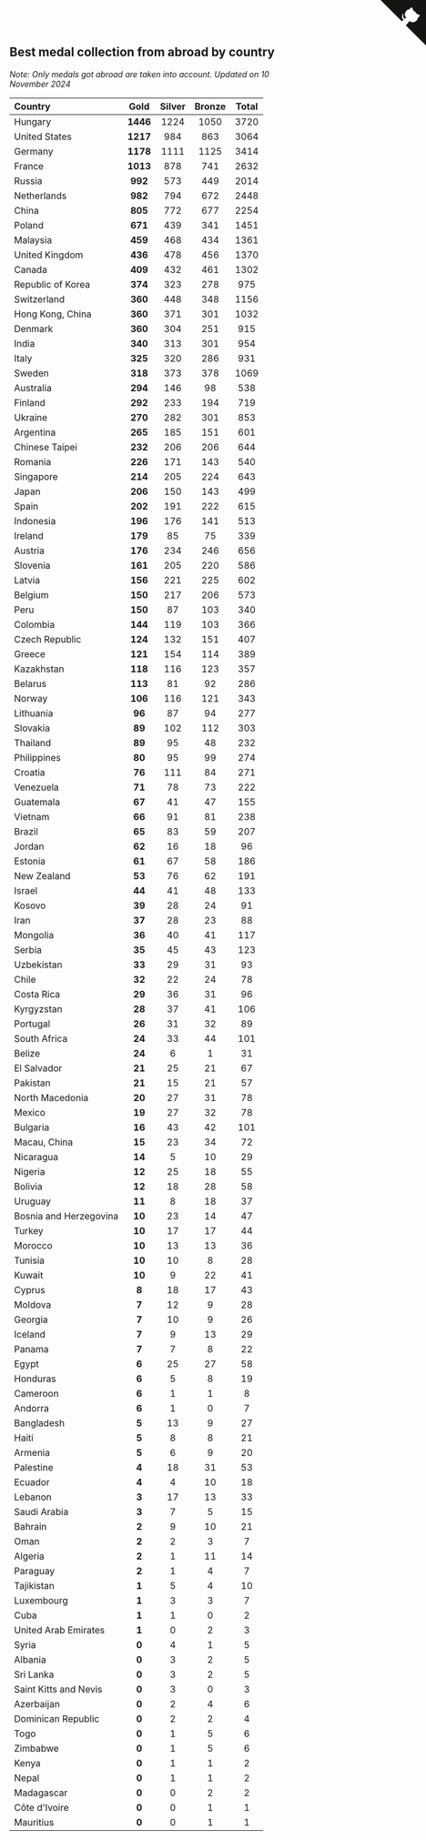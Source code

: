 ## Best medal collection from abroad by country

*Note: Only medals got abroad are taken into account.*
*Updated on 10 November 2024*

| Country | Gold | Silver | Bronze | Total |
| :--- | :--: | :--: | :--: | :--: |
| Hungary | **1446** | 1224 | 1050 | 3720 |
| United States | **1217** | 984 | 863 | 3064 |
| Germany | **1178** | 1111 | 1125 | 3414 |
| France | **1013** | 878 | 741 | 2632 |
| Russia | **992** | 573 | 449 | 2014 |
| Netherlands | **982** | 794 | 672 | 2448 |
| China | **805** | 772 | 677 | 2254 |
| Poland | **671** | 439 | 341 | 1451 |
| Malaysia | **459** | 468 | 434 | 1361 |
| United Kingdom | **436** | 478 | 456 | 1370 |
| Canada | **409** | 432 | 461 | 1302 |
| Republic of Korea | **374** | 323 | 278 | 975 |
| Switzerland | **360** | 448 | 348 | 1156 |
| Hong Kong, China | **360** | 371 | 301 | 1032 |
| Denmark | **360** | 304 | 251 | 915 |
| India | **340** | 313 | 301 | 954 |
| Italy | **325** | 320 | 286 | 931 |
| Sweden | **318** | 373 | 378 | 1069 |
| Australia | **294** | 146 | 98 | 538 |
| Finland | **292** | 233 | 194 | 719 |
| Ukraine | **270** | 282 | 301 | 853 |
| Argentina | **265** | 185 | 151 | 601 |
| Chinese Taipei | **232** | 206 | 206 | 644 |
| Romania | **226** | 171 | 143 | 540 |
| Singapore | **214** | 205 | 224 | 643 |
| Japan | **206** | 150 | 143 | 499 |
| Spain | **202** | 191 | 222 | 615 |
| Indonesia | **196** | 176 | 141 | 513 |
| Ireland | **179** | 85 | 75 | 339 |
| Austria | **176** | 234 | 246 | 656 |
| Slovenia | **161** | 205 | 220 | 586 |
| Latvia | **156** | 221 | 225 | 602 |
| Belgium | **150** | 217 | 206 | 573 |
| Peru | **150** | 87 | 103 | 340 |
| Colombia | **144** | 119 | 103 | 366 |
| Czech Republic | **124** | 132 | 151 | 407 |
| Greece | **121** | 154 | 114 | 389 |
| Kazakhstan | **118** | 116 | 123 | 357 |
| Belarus | **113** | 81 | 92 | 286 |
| Norway | **106** | 116 | 121 | 343 |
| Lithuania | **96** | 87 | 94 | 277 |
| Slovakia | **89** | 102 | 112 | 303 |
| Thailand | **89** | 95 | 48 | 232 |
| Philippines | **80** | 95 | 99 | 274 |
| Croatia | **76** | 111 | 84 | 271 |
| Venezuela | **71** | 78 | 73 | 222 |
| Guatemala | **67** | 41 | 47 | 155 |
| Vietnam | **66** | 91 | 81 | 238 |
| Brazil | **65** | 83 | 59 | 207 |
| Jordan | **62** | 16 | 18 | 96 |
| Estonia | **61** | 67 | 58 | 186 |
| New Zealand | **53** | 76 | 62 | 191 |
| Israel | **44** | 41 | 48 | 133 |
| Kosovo | **39** | 28 | 24 | 91 |
| Iran | **37** | 28 | 23 | 88 |
| Mongolia | **36** | 40 | 41 | 117 |
| Serbia | **35** | 45 | 43 | 123 |
| Uzbekistan | **33** | 29 | 31 | 93 |
| Chile | **32** | 22 | 24 | 78 |
| Costa Rica | **29** | 36 | 31 | 96 |
| Kyrgyzstan | **28** | 37 | 41 | 106 |
| Portugal | **26** | 31 | 32 | 89 |
| South Africa | **24** | 33 | 44 | 101 |
| Belize | **24** | 6 | 1 | 31 |
| El Salvador | **21** | 25 | 21 | 67 |
| Pakistan | **21** | 15 | 21 | 57 |
| North Macedonia | **20** | 27 | 31 | 78 |
| Mexico | **19** | 27 | 32 | 78 |
| Bulgaria | **16** | 43 | 42 | 101 |
| Macau, China | **15** | 23 | 34 | 72 |
| Nicaragua | **14** | 5 | 10 | 29 |
| Nigeria | **12** | 25 | 18 | 55 |
| Bolivia | **12** | 18 | 28 | 58 |
| Uruguay | **11** | 8 | 18 | 37 |
| Bosnia and Herzegovina | **10** | 23 | 14 | 47 |
| Turkey | **10** | 17 | 17 | 44 |
| Morocco | **10** | 13 | 13 | 36 |
| Tunisia | **10** | 10 | 8 | 28 |
| Kuwait | **10** | 9 | 22 | 41 |
| Cyprus | **8** | 18 | 17 | 43 |
| Moldova | **7** | 12 | 9 | 28 |
| Georgia | **7** | 10 | 9 | 26 |
| Iceland | **7** | 9 | 13 | 29 |
| Panama | **7** | 7 | 8 | 22 |
| Egypt | **6** | 25 | 27 | 58 |
| Honduras | **6** | 5 | 8 | 19 |
| Cameroon | **6** | 1 | 1 | 8 |
| Andorra | **6** | 1 | 0 | 7 |
| Bangladesh | **5** | 13 | 9 | 27 |
| Haiti | **5** | 8 | 8 | 21 |
| Armenia | **5** | 6 | 9 | 20 |
| Palestine | **4** | 18 | 31 | 53 |
| Ecuador | **4** | 4 | 10 | 18 |
| Lebanon | **3** | 17 | 13 | 33 |
| Saudi Arabia | **3** | 7 | 5 | 15 |
| Bahrain | **2** | 9 | 10 | 21 |
| Oman | **2** | 2 | 3 | 7 |
| Algeria | **2** | 1 | 11 | 14 |
| Paraguay | **2** | 1 | 4 | 7 |
| Tajikistan | **1** | 5 | 4 | 10 |
| Luxembourg | **1** | 3 | 3 | 7 |
| Cuba | **1** | 1 | 0 | 2 |
| United Arab Emirates | **1** | 0 | 2 | 3 |
| Syria | **0** | 4 | 1 | 5 |
| Albania | **0** | 3 | 2 | 5 |
| Sri Lanka | **0** | 3 | 2 | 5 |
| Saint Kitts and Nevis | **0** | 3 | 0 | 3 |
| Azerbaijan | **0** | 2 | 4 | 6 |
| Dominican Republic | **0** | 2 | 2 | 4 |
| Togo | **0** | 1 | 5 | 6 |
| Zimbabwe | **0** | 1 | 5 | 6 |
| Kenya | **0** | 1 | 1 | 2 |
| Nepal | **0** | 1 | 1 | 2 |
| Madagascar | **0** | 0 | 2 | 2 |
| Côte d'Ivoire | **0** | 0 | 1 | 1 |
| Mauritius | **0** | 0 | 1 | 1 |


<a href="https://github.com/jonatanklosko/wca_statistics" class="github-corner" aria-label="View source on Github"><svg width="80" height="80" viewBox="0 0 250 250" style="fill:#151513; color:#fff; position: absolute; top: 0; border: 0; right: 0;" aria-hidden="true"><path d="M0,0 L115,115 L130,115 L142,142 L250,250 L250,0 Z"></path><path d="M128.3,109.0 C113.8,99.7 119.0,89.6 119.0,89.6 C122.0,82.7 120.5,78.6 120.5,78.6 C119.2,72.0 123.4,76.3 123.4,76.3 C127.3,80.9 125.5,87.3 125.5,87.3 C122.9,97.6 130.6,101.9 134.4,103.2" fill="currentColor" style="transform-origin: 130px 106px;" class="octo-arm"></path><path d="M115.0,115.0 C114.9,115.1 118.7,116.5 119.8,115.4 L133.7,101.6 C136.9,99.2 139.9,98.4 142.2,98.6 C133.8,88.0 127.5,74.4 143.8,58.0 C148.5,53.4 154.0,51.2 159.7,51.0 C160.3,49.4 163.2,43.6 171.4,40.1 C171.4,40.1 176.1,42.5 178.8,56.2 C183.1,58.6 187.2,61.8 190.9,65.4 C194.5,69.0 197.7,73.2 200.1,77.6 C213.8,80.2 216.3,84.9 216.3,84.9 C212.7,93.1 206.9,96.0 205.4,96.6 C205.1,102.4 203.0,107.8 198.3,112.5 C181.9,128.9 168.3,122.5 157.7,114.1 C157.9,116.9 156.7,120.9 152.7,124.9 L141.0,136.5 C139.8,137.7 141.6,141.9 141.8,141.8 Z" fill="currentColor" class="octo-body"></path></svg></a><style>.github-corner:hover .octo-arm{animation:octocat-wave 560ms ease-in-out}@keyframes octocat-wave{0%,100%{transform:rotate(0)}20%,60%{transform:rotate(-25deg)}40%,80%{transform:rotate(10deg)}}@media (max-width:500px){.github-corner:hover .octo-arm{animation:none}.github-corner .octo-arm{animation:octocat-wave 560ms ease-in-out}}</style>
